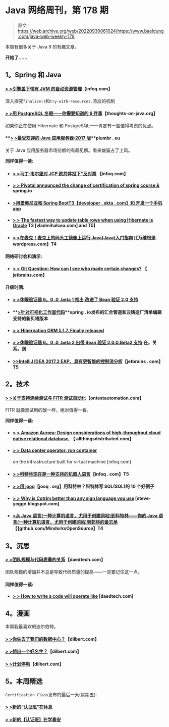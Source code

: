 # Java 网络周刊，第 178 期

> 原文：<https://web.archive.org/web/20220930061024/https://www.baeldung.com/java-web-weekly-178>

本周有很多关于 Java 9 的有趣文章。

**开始了……**

## **1。Spring 和 Java**

#### [**> >引擎盖下带有 JVM 的自动资源管理**](https://web.archive.org/web/20220625170918/https://www.infoq.com/articles/Finalize-Exiting-Java)【infoq.com】

深入探究`finalize()`和`try-with-resources.`背后的机制

#### **[> >用 PostgreSQL 冬眠——你需要知道的 6 件事](https://web.archive.org/web/20220625170918/http://www.thoughts-on-java.org/hibernate-postgresql-5-things-need-know/)**【thoughts-on-java.org】

如果你正在使用 Hibernate 和 PostgreSQL——肯定有一些值得考虑的优点。

#### **[> >最受欢迎的 Java 应用服务器:2017 版](https://web.archive.org/web/20220625170918/https://plumbr.eu/blog/java/most-popular-java-application-servers-2017-edition)**plumbr . eu

关于 Java 应用服务器市场份额的有趣见解。看来雄猫占了上风。

**同样值得一读:**

*   #### [**> >马丁·韦尔堡对 JCP 欧共体投下"反对票**](https://web.archive.org/web/20220625170918/https://www.infoq.com/podcasts/martijn-verburg) 【infoq.com】

*   #### [**> > Pivotal announced the change of certification of spring course &**](https://web.archive.org/web/20220625170918/https://spring.io/blog/2017/05/10/pivotal-announces-spring-curriculum-certification-changes) spring.io

*   #### [**>用爱奥尼亚和 Spring Boot**T3【developer . okta . com】和 开发一个手机 app](https://web.archive.org/web/20220625170918/https://developer.okta.com/blog/2017/05/17/develop-a-mobile-app-with-ionic-and-spring-boot)

*   #### **[> > The fastest way to update table rows when using Hibernate is Oracle](https://web.archive.org/web/20220625170918/https://vladmihalcea.com/2017/05/22/the-fastest-way-to-update-a-table-row-when-using-hibernate-and-oracle/) T3 [vladmihalcea.com] and T5]**

*   #### [**> >在麦克！麦克上的码头工镜像上运行 Java(Java)入门指南**](https://web.archive.org/web/20220625170918/https://vanwilgenburg.wordpress.com/2017/05/15/running-java-on-docker-images-on-your-mac-a-getting-started-guide/) [【万维根堡. wordpress.com】T4

**网络研讨会和演示:**

*   #### **[> > Git Question: How can I see who made certain changes?](https://web.archive.org/web/20220625170918/https://blog.jetbrains.com/idea/2017/05/git-questions-how-do-i-see-who-made-a-certain-changes/)** 【 jetbrains.com】

**升级时间:**

*   #### [**> >休眠验证器 6。0 .0 .beta 1 推出,改进了 Bean 验证 2.0 支持**](https://web.archive.org/web/20220625170918/http://in.relation.to/2017/05/16/hibernate-validator-600-beta1-out/)

*   #### **[>针对可视化工作室代码](https://web.archive.org/web/20220625170918/https://spring.io/blog/2017/05/18/new-beta-versions-of-concourse-pipeline-and-cloud-foundry-manifest-editing-support-released-for-visual-studio-code)**spring . io发布的汇合管道和云铸造厂清单编辑支持的新贝塔版本

*   #### [**> > Hibernation ORM 5.1.7\. Finally released**](https://web.archive.org/web/20220625170918/http://in.relation.to/2017/05/21/hibernate-orm-517-final-release/)

*   #### **[> >休眠验证器 6。0 .0 .beta 2 出带 Bean 验证 2.0.0.Beta2 支持](https://web.archive.org/web/20220625170918/http://in.relation.to/2017/05/24/hibernate-validator-600-beta2-out/)** 在。关系。到

*   #### [**>>IntelliJ IDEA 2017.2 EAP、具有更智能的控制流分析**](https://web.archive.org/web/20220625170918/https://blog.jetbrains.com/idea/2017/05/intellij-idea-2017-2-eap-with-smarter-control-flow-analysis/)【jetbrains . com】T5

## **2。技术**

#### [**> >关于支持连续测试与 FITR 测试自动化**](https://web.archive.org/web/20220625170918/http://www.ontestautomation.com/on-supporting-continuous-testing-with-fitr-test-automation/)【ontestautomation.com】

FITR 就像测试用的酸一样，绝对值得一看。

**同样值得一读:**

*   #### [**> > Amazon Aurora: Design considerations of high-throughput cloud native relational database.**](https://web.archive.org/web/20220625170918/http://www.allthingsdistributed.com/2017/05/amazon-aurora-design-considerations.html) 【 allthingsdistributed.com】

*   #### **[> > Data center operator: run container](https://web.archive.org/web/20220625170918/https://www.infoq.com/news/2017/05/diamanti-named-cool-vendor)**

    on the infrastructure built for virtual machine [infoq.com]
*   #### **[> >科特林现在是一种支持的机器人语言](https://web.archive.org/web/20220625170918/https://www.infoq.com/news/2017/05/android-kotlin)**【infoq . com】T5

*   #### **[> >用 jooq](https://web.archive.org/web/20220625170918/https://blog.jooq.org/2017/05/18/10-nice-examples-of-writing-sql-in-kotlin-with-jooq/)**【jooq . org】用科特林？科特林写 SQL(SQL)的 10 个好例子

*   #### **[> > Why is Cotrim better than any sign language you use](https://web.archive.org/web/20220625170918/https://steve-yegge.blogspot.com/2017/05/why-kotlin-is-better-than-whatever-dumb.html)** [steve-yegge.blogspot.com]

*   #### **[>从 Java 语言(一种计算机语言，尤用于创建网站)到科特林——你的 Java 语言(一种计算机语言，尤用于创建网站)到郭林的备忘单](https://web.archive.org/web/20220625170918/https://github.com/MindorksOpenSource/from-java-to-kotlin)【【github.com/MindorksOpenSource】T4**

## **3。沉思**

#### [**> >团队规模与代码质量的关系**](https://web.archive.org/web/20220625170918/http://www.daedtech.com/relationship-team-size-code-quality/)【daedtech.com】

团队规模的增加并不总是导致代码质量的提高——一定要记住这一点。

#### **同样值得一读:**

*   #### [**> > How to write a code will operate like**](https://web.archive.org/web/20220625170918/http://www.daedtech.com/write-code-operations-will-like/) [daedtech.com]

## **4。漫画**

本周我最喜欢的迪尔伯特。

#### **[> >你失去了我们的数据中心？](https://web.archive.org/web/20220625170918/http://dilbert.com/strip/2013-07-05)**【dilbert.com】

#### **[> >想出一个好名字？](https://web.archive.org/web/20220625170918/http://dilbert.com/strip/2013-07-13)**【dilbert.com】

#### **[> >计划停电](https://web.archive.org/web/20220625170918/http://dilbert.com/strip/2013-07-06)**【dilbert.com】

## **5。本周精选**

`Certification Class`发布的最后一天(星期五):

#### **[> >新的“认证班”在休息](/web/20220625170918/https://www.baeldung.com/rest-with-spring-course#certification-class)**

#### **[> >新的【认证班】在学春安](/web/20220625170918/https://www.baeldung.com/learn-spring-security-course#certification-class)**